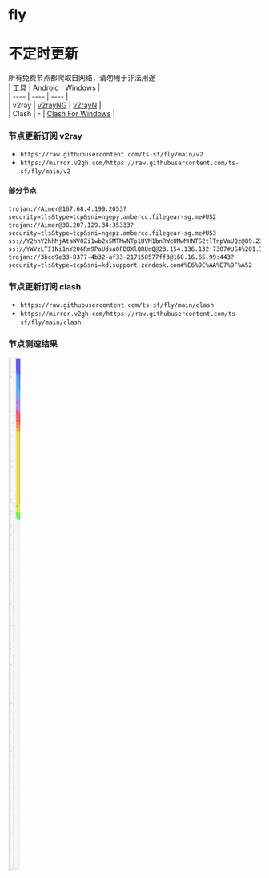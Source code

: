 # fly
# 不定时更新
所有免费节点都爬取自网络，请勿用于非法用途  
|  工具  | Android  | Windows  |  
|  ----  | ----   | ----  |  
| v2ray  | [v2rayNG](https://github.com/2dust/v2rayNG/releases) | [v2rayN](https://github.com/2dust/v2rayN/releases) |  
| Clash  | - | [Clash For Windows](https://github.com/2dust/clashN/releases) | 
  
### 节点更新订阅  v2ray
- `https://raw.githubusercontent.com/ts-sf/fly/main/v2`  
- `https://mirror.v2gh.com/https://raw.githubusercontent.com/ts-sf/fly/main/v2`  

#### 部分节点  
``` 
trojan://Aimer@167.68.4.199:2053?security=tls&type=tcp&sni=ngepy.ambercc.filegear-sg.me#US2
trojan://Aimer@38.207.129.34:35333?security=tls&type=tcp&sni=ngepz.ambercc.filegear-sg.me#US3
ss://Y2hhY2hhMjAtaWV0Zi1wb2x5MTMwNTp1UVM1bnRWcUMwMHNTS2tlTnpVaUQz@89.23.103.125:42090#%E6%9C%AA%E7%9F%A5%204.4MB%2Fs
ss://YWVzLTI1Ni1nY206Rm9PaUdsa0FBOXlQRUdQ@23.154.136.132:7307#US4%201.7MB%2Fs
trojan://3bcd9e33-8377-4b32-af33-217158577ff3@160.16.65.99:443?security=tls&type=tcp&sni=kdlsupport.zendesk.com#%E6%9C%AA%E7%9F%A52
```
### 节点更新订阅  clash
- `https://raw.githubusercontent.com/ts-sf/fly/main/clash`  
- `https://mirror.v2gh.com/https://raw.githubusercontent.com/ts-sf/fly/main/clash`  

### 节点测速结果
![image](traffic.png)
